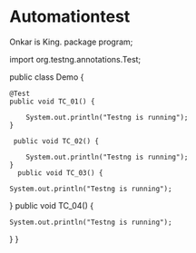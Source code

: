 # Automationtest
Onkar is King.
package program;

import org.testng.annotations.Test;

public class Demo {
	
	@Test
	public void TC_01() {
		
		System.out.println("Testng is running");
	}

     public void TC_02() {
		
		System.out.println("Testng is running");
	}
      public void TC_03() {
	
	System.out.println("Testng is running");
}
       public void TC_04() {
	
	System.out.println("Testng is running");
}
}

